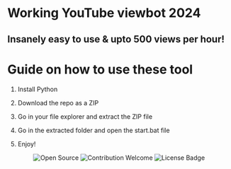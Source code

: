 # Working YouTube viewbot 2024   
     
## Insanely easy to use & upto 500 views per hour!     
  
# Guide on how to use these tool
   
1. Install Python   
     
2. Download the repo as a ZIP   
   
3. Go in your file explorer and extract the ZIP file    
  
4. Go in the extracted folder and open the start.bat file   
 
5. Enjoy! 
  
<p align="center">
  <img src="https://badges.frapsoft.com/os/v1/open-source.svg?v=103" alt="Open Source"> 
  <img src="https://img.shields.io/badge/contributions-welcome-brightgreen.svg?style=flat" alt="Contribution Welcome">   
  <img src="https://img.shields.io/badge/License-GPLv3-blue.svg" alt="License Badge">      
</p> 